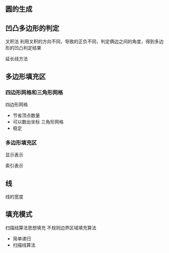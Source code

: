 ## 圆的生成

## 凹凸多边形的判定

叉积法
利用叉积的方向不同，导致的正负不同，判定俩边之间的角度，得到多边形的凹凸判定结果

延长线方法

## 多边形填充区
### 四边形网格和三角形网格
四边形网格
- 节省顶点数量
- 可以数出坐标
三角形网格
- 稳定

### 多边形填充区
显示表示

索引表示

## 线
线的宽度


## 填充模式

扫描线算法思想填充
不规则边界区域填充算法
- 简单递归
- 扫描线算法
